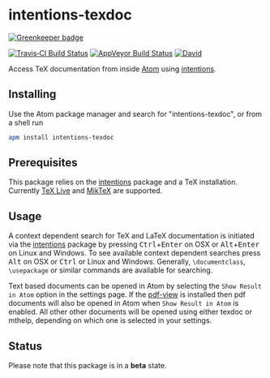 # intentions-texdoc

[![Greenkeeper badge](https://badges.greenkeeper.io/yitzchak/intentions-texdoc.svg)](https://greenkeeper.io/)

[![Travis&#x2011;CI Build Status](http://img.shields.io/travis/yitzchak/intentions-texdoc/master.svg?label=Linux/OSX%20build)](http://travis-ci.org/yitzchak/intentions-texdoc) [![AppVeyor Build Status](http://img.shields.io/appveyor/ci/yitzchak/intentions-texdoc/master.svg?label=Windows%20build)](http://ci.appveyor.com/project/yitzchak/intentions-texdoc) [![David](http://img.shields.io/david/yitzchak/intentions-texdoc.svg)](http://david-dm.org/yitzchak/intentions-texdoc)

Access TeX documentation from inside [Atom](http://atom.io) using
[intentions](https://atom.io/packages/intentions).

## Installing

Use the Atom package manager and search for "intentions-texdoc", or from a shell
run

```bash
apm install intentions-texdoc
```

## Prerequisites

This package relies on the [intentions](https://atom.io/packages/intentions)
package and a TeX installation. Currently [TeX
Live](https://www.tug.org/texlive/) and [MikTeX](http://miktex.org/) are
supported.

## Usage

A context dependent search for TeX and LaTeX documentation is initiated via the
[intentions](http://atom.io/packages/intentions) package by pressing
<kbd>Ctrl</kbd>+<kbd>Enter</kbd> on OSX or <kbd>Alt</kbd>+<kbd>Enter</kbd> on
Linux and Windows. To see available context dependent searches press
<kbd>Alt</kbd> on OSX or <kbd>Ctrl</kbd> or Linux and Windows. Generally,
`\documentclass`, `\usepackage` or similar commands are available for
searching.

Text based documents can be opened in Atom by selecting the `Show Result in
Atom` option in the settings page. If the
[pdf-view](https://atom.io/packages/pdf-view) is installed then pdf documents
will also be opened in Atom when `Show Result in Atom` is enabled. All other
other documents will be opened using either texdoc or mthelp, depending on which
one is selected in your settings.

## Status

Please note that this package is in a **beta** state.
